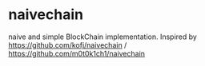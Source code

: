 # naivechain
naive and simple BlockChain implementation.
Inspired by https://github.com/kofj/naivechain / https://github.com/m0t0k1ch1/naivechain 
